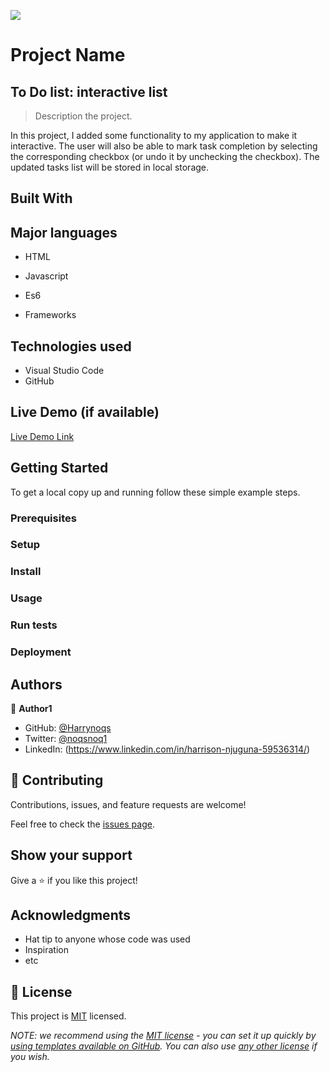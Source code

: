 ![](https://img.shields.io/badge/Microverse-blueviolet)

# Project Name
## To Do list: interactive list

> Description the project.

In this project, 
I added some functionality to my application to make it interactive. The user will also be able to mark task completion by selecting the corresponding checkbox (or undo it by unchecking the checkbox). The updated tasks list will be stored in local storage.


## Built With

## Major languages
- HTML
- Javascript
- Es6

- Frameworks

## Technologies used
- Visual Studio Code
- GitHub

## Live Demo (if available)

[Live Demo Link](https://github.com/Harrynoqs/To-do-list)


## Getting Started

To get a local copy up and running follow these simple example steps.

### Prerequisites

### Setup

### Install

### Usage

### Run tests

### Deployment



## Authors

👤 **Author1**

- GitHub: [@Harrynoqs](https://github.com/githubhandle)
- Twitter: [@noqsnoq1](https://twitter.com/twitterhandle)
- LinkedIn: (https://www.linkedin.com/in/harrison-njuguna-59536314/)

## 🤝 Contributing

Contributions, issues, and feature requests are welcome!

Feel free to check the [issues page](../../issues/).

## Show your support

Give a ⭐️ if you like this project!

## Acknowledgments

- Hat tip to anyone whose code was used
- Inspiration
- etc

## 📝 License

This project is [MIT](./LICENSE) licensed.

_NOTE: we recommend using the [MIT license](https://choosealicense.com/licenses/mit/) - you can set it up quickly by [using templates available on GitHub](https://docs.github.com/en/communities/setting-up-your-project-for-healthy-contributions/adding-a-license-to-a-repository). You can also use [any other license](https://choosealicense.com/licenses/) if you wish._

